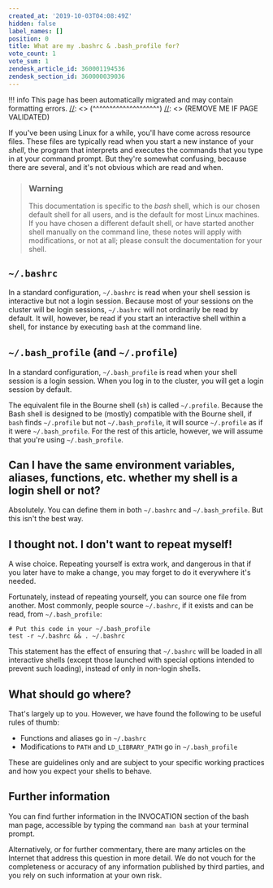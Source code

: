 ```yaml
---
created_at: '2019-10-03T04:08:49Z'
hidden: false
label_names: []
position: 0
title: What are my .bashrc & .bash_profile for?
vote_count: 1
vote_sum: 1
zendesk_article_id: 360001194536
zendesk_section_id: 360000039036
---
```




[//]: <> (REMOVE ME IF PAGE VALIDATED)
[//]: <> (vvvvvvvvvvvvvvvvvvvv)
!!! info
    This page has been automatically migrated and may contain formatting errors.
[//]: <> (^^^^^^^^^^^^^^^^^^^^)
[//]: <> (REMOVE ME IF PAGE VALIDATED)

<p>If you've been using Linux for a while, you'll have come across resource files. These files are typically read when you start a new instance of your <em>shell</em>, the program that interprets and executes the commands that you type in at your command prompt. But they're somewhat confusing, because there are several, and it's not obvious which are read and when.</p>
<blockquote class="blockquote-warning">
<h3 id="prerequisites">Warning</h3>
<p>This documentation is specific to the <em>bash</em> shell, which is our chosen default shell for all users, and is the default for most Linux machines. If you have chosen a different default shell, or have started another shell manually on the command line, these notes will apply with modifications, or not at all; please consult the documentation for your shell.</p>
</blockquote>
<h2><code>~/.bashrc</code></h2>
<p>In a standard configuration, <code>~/.bashrc</code> is read when your shell session is interactive but not a login session. Because most of your sessions on the cluster will be login sessions, <code>~/.bashrc</code> will not ordinarily be read by default. It will, however, be read if you start an interactive shell within a shell, for instance by executing <code>bash</code> at the command line.</p>
<h2>
<code>~/.bash_profile</code> (and <code>~/.profile</code>)</h2>
<p>In a standard configuration, <code>~/.bash_profile</code> is read when your shell session is a login session. When you log in to the cluster, you will get a login session by default.</p>
<p>The equivalent file in the Bourne shell (<code>sh</code>) is called <code>~/.profile</code>. Because the Bash shell is designed to be (mostly) compatible with the Bourne shell, if <code>bash</code> finds <code>~/.profile</code> but not <code>~/.bash_profile</code>, it will source <code>~/.profile</code> as if it were <code>~/.bash_profile</code>. For the rest of this article, however, we will assume that you're using <code>~/.bash_profile</code>.</p>
<h2>Can I have the same environment variables, aliases, functions, etc. whether my shell is a login shell or not?</h2>
<p>Absolutely. You can define them in both <code>~/.bashrc</code> and <code>~/.bash_profile</code>. But this isn't the best way.</p>
<h2>I thought not. I don't want to repeat myself!</h2>
<p>A wise choice. Repeating yourself is extra work, and dangerous in that if you later have to make a change, you may forget to do it everywhere it's needed.</p>
<p>Fortunately, instead of repeating yourself, you can source one file from another. Most commonly, people source <code>~/.bashrc</code>, if it exists and can be read, from <code>~/.bash_profile</code>:</p>
<pre><code># Put this code in your ~/.bash_profile
test -r ~/.bashrc &amp;&amp; . ~/.bashrc</code></pre>
<p>This statement has the effect of ensuring that <code>~/.bashrc</code> will be loaded in all interactive shells (except those launched with special options intended to prevent such loading), instead of only in non-login shells.</p>
<h2>What should go where?</h2>
<p>That's largely up to you. However, we have found the following to be useful rules of thumb:</p>
<ul>
<li>Functions and aliases go in <code>~/.bashrc</code>
</li>
<li>Modifications to <code>PATH</code> and <code>LD_LIBRARY_PATH</code> go in <code>~/.bash_profile</code>
</li>
</ul>
<p>These are guidelines only and are subject to your specific working practices and how you expect your shells to behave.</p>
<h2>Further information</h2>
<p>You can find further information in the INVOCATION section of the bash man page, accessible by typing the command <code>man bash</code> at your terminal prompt.</p>
<p>Alternatively, or for further commentary, there are many articles on the Internet that address this question in more detail. We do not vouch for the completeness or accuracy of any information published by third parties, and you rely on such information at your own risk.</p>